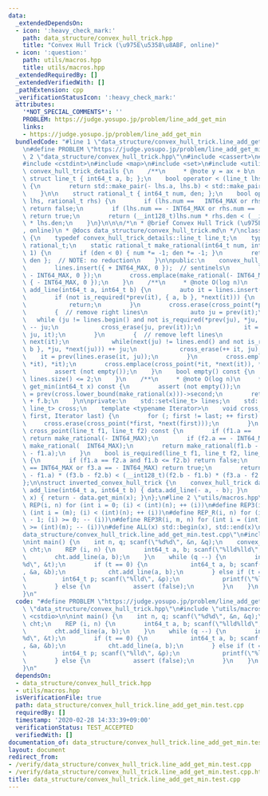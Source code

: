 ```yaml
---
data:
  _extendedDependsOn:
  - icon: ':heavy_check_mark:'
    path: data_structure/convex_hull_trick.hpp
    title: "Convex Hull Trick (\u975E\u5358\u8ABF, online)"
  - icon: ':question:'
    path: utils/macros.hpp
    title: utils/macros.hpp
  _extendedRequiredBy: []
  _extendedVerifiedWith: []
  _pathExtension: cpp
  _verificationStatusIcon: ':heavy_check_mark:'
  attributes:
    '*NOT_SPECIAL_COMMENTS*': ''
    PROBLEM: https://judge.yosupo.jp/problem/line_add_get_min
    links:
    - https://judge.yosupo.jp/problem/line_add_get_min
  bundledCode: "#line 1 \"data_structure/convex_hull_trick.line_add_get_min.test.cpp\"\
    \n#define PROBLEM \"https://judge.yosupo.jp/problem/line_add_get_min\"\n#line\
    \ 2 \"data_structure/convex_hull_trick.hpp\"\n#include <cassert>\n#include <climits>\n\
    #include <cstdint>\n#include <map>\n#include <set>\n#include <utility>\n\n\nnamespace\
    \ convex_hull_trick_details {\n    /**\n     * @note y = ax + b\n     */\n   \
    \ struct line_t { int64_t a, b; };\n    bool operator < (line_t lhs, line_t rhs)\
    \ {\n        return std::make_pair(- lhs.a, lhs.b) < std::make_pair(- rhs.a, rhs.b);\n\
    \    }\n\n    struct rational_t { int64_t num, den; };\n    bool operator < (rational_t\
    \ lhs, rational_t rhs) {\n        if (lhs.num ==   INT64_MAX or rhs.num == - INT64_MAX)\
    \ return false;\n        if (lhs.num == - INT64_MAX or rhs.num ==   INT64_MAX)\
    \ return true;\n        return (__int128_t)lhs.num * rhs.den < (__int128_t)rhs.num\
    \ * lhs.den;\n    }\n}\n\n\n/*\n * @brief Convex Hull Trick (\u975E\u5358\u8ABF\
    , online)\n * @docs data_structure/convex_hull_trick.md\n */\nclass convex_hull_trick\
    \ {\n    typedef convex_hull_trick_details::line_t line_t;\n    typedef convex_hull_trick_details::rational_t\
    \ rational_t;\n    static rational_t make_rational(int64_t num, int64_t den =\
    \ 1) {\n        if (den < 0) { num *= -1; den *= -1; }\n        return { num,\
    \ den };  // NOTE: no reduction\n    }\n\npublic:\n    convex_hull_trick() {\n\
    \        lines.insert({ + INT64_MAX, 0 });  // sentinels\n        lines.insert({\
    \ - INT64_MAX, 0 });\n        cross.emplace(make_rational(- INT64_MAX), (line_t)\
    \ { - INT64_MAX, 0 });\n    }\n    /**\n     * @note O(log n)\n     */\n    void\
    \ add_line(int64_t a, int64_t b) {\n        auto it = lines.insert({ a, b }).first;\n\
    \        if (not is_required(*prev(it), { a, b }, *next(it))) {\n            lines.erase(it);\n\
    \            return;\n        }\n        cross.erase(cross_point(*prev(it), *next(it)));\n\
    \        {  // remove right lines\n            auto ju = prev(it);\n         \
    \   while (ju != lines.begin() and not is_required(*prev(ju), *ju, { a, b }))\
    \ -- ju;\n            cross_erase(ju, prev(it));\n            it = lines.erase(++\
    \ ju, it);\n        }\n        {  // remove left lines\n            auto ju =\
    \ next(it);\n            while(next(ju) != lines.end() and not is_required({ a,\
    \ b }, *ju, *next(ju))) ++ ju;\n            cross_erase(++ it, ju);\n        \
    \    it = prev(lines.erase(it, ju));\n        }\n        cross.emplace(cross_point(*prev(it),\
    \ *it), *it);\n        cross.emplace(cross_point(*it, *next(it)), *next(it));\n\
    \        assert (not empty());\n    }\n    bool empty() const {\n        return\
    \ lines.size() <= 2;\n    }\n    /**\n     * @note O(log n)\n     */\n    int64_t\
    \ get_min(int64_t x) const {\n        assert (not empty());\n        line_t f\
    \ = prev(cross.lower_bound(make_rational(x)))->second;\n        return f.a * x\
    \ + f.b;\n    }\n\nprivate:\n    std::set<line_t> lines;\n    std::map<rational_t,\
    \ line_t> cross;\n    template <typename Iterator>\n    void cross_erase(Iterator\
    \ first, Iterator last) {\n        for (; first != last; ++ first) {\n       \
    \     cross.erase(cross_point(*first, *next(first)));\n        }\n    }\n    rational_t\
    \ cross_point(line_t f1, line_t f2) const {\n        if (f1.a ==   INT64_MAX)\
    \ return make_rational(- INT64_MAX);\n        if (f2.a == - INT64_MAX) return\
    \ make_rational(  INT64_MAX);\n        return make_rational(f1.b - f2.b, f2.a\
    \ - f1.a);\n    }\n    bool is_required(line_t f1, line_t f2, line_t f3) const\
    \ {\n        if (f1.a == f2.a and f1.b <= f2.b) return false;\n        if (f1.a\
    \ == INT64_MAX or f3.a == - INT64_MAX) return true;\n        return (__int128_t)(f2.a\
    \ - f1.a) * (f3.b - f2.b) < (__int128_t)(f2.b - f1.b) * (f3.a - f2.a);\n    }\n\
    };\n\nstruct inverted_convex_hull_trick {\n    convex_hull_trick data;\n    void\
    \ add_line(int64_t a, int64_t b) { data.add_line(- a, - b); }\n    int64_t get_max(int64_t\
    \ x) { return - data.get_min(x); }\n};\n#line 2 \"utils/macros.hpp\"\n#define\
    \ REP(i, n) for (int i = 0; (i) < (int)(n); ++ (i))\n#define REP3(i, m, n) for\
    \ (int i = (m); (i) < (int)(n); ++ (i))\n#define REP_R(i, n) for (int i = (int)(n)\
    \ - 1; (i) >= 0; -- (i))\n#define REP3R(i, m, n) for (int i = (int)(n) - 1; (i)\
    \ >= (int)(m); -- (i))\n#define ALL(x) std::begin(x), std::end(x)\n#line 4 \"\
    data_structure/convex_hull_trick.line_add_get_min.test.cpp\"\n#include <cstdio>\n\
    \nint main() {\n    int n, q; scanf(\"%d%d\", &n, &q);\n    convex_hull_trick\
    \ cht;\n    REP (i, n) {\n        int64_t a, b; scanf(\"%lld%lld\", &a, &b);\n\
    \        cht.add_line(a, b);\n    }\n    while (q --) {\n        int t; scanf(\"\
    %d\", &t);\n        if (t == 0) {\n            int64_t a, b; scanf(\"%lld%lld\"\
    , &a, &b);\n            cht.add_line(a, b);\n        } else if (t == 1) {\n  \
    \          int64_t p; scanf(\"%lld\", &p);\n            printf(\"%lld\\n\", cht.get_min(p));\n\
    \        } else {\n            assert (false);\n        }\n    }\n    return 0;\n\
    }\n"
  code: "#define PROBLEM \"https://judge.yosupo.jp/problem/line_add_get_min\"\n#include\
    \ \"data_structure/convex_hull_trick.hpp\"\n#include \"utils/macros.hpp\"\n#include\
    \ <cstdio>\n\nint main() {\n    int n, q; scanf(\"%d%d\", &n, &q);\n    convex_hull_trick\
    \ cht;\n    REP (i, n) {\n        int64_t a, b; scanf(\"%lld%lld\", &a, &b);\n\
    \        cht.add_line(a, b);\n    }\n    while (q --) {\n        int t; scanf(\"\
    %d\", &t);\n        if (t == 0) {\n            int64_t a, b; scanf(\"%lld%lld\"\
    , &a, &b);\n            cht.add_line(a, b);\n        } else if (t == 1) {\n  \
    \          int64_t p; scanf(\"%lld\", &p);\n            printf(\"%lld\\n\", cht.get_min(p));\n\
    \        } else {\n            assert (false);\n        }\n    }\n    return 0;\n\
    }\n"
  dependsOn:
  - data_structure/convex_hull_trick.hpp
  - utils/macros.hpp
  isVerificationFile: true
  path: data_structure/convex_hull_trick.line_add_get_min.test.cpp
  requiredBy: []
  timestamp: '2020-02-28 14:33:39+09:00'
  verificationStatus: TEST_ACCEPTED
  verifiedWith: []
documentation_of: data_structure/convex_hull_trick.line_add_get_min.test.cpp
layout: document
redirect_from:
- /verify/data_structure/convex_hull_trick.line_add_get_min.test.cpp
- /verify/data_structure/convex_hull_trick.line_add_get_min.test.cpp.html
title: data_structure/convex_hull_trick.line_add_get_min.test.cpp
---
```


